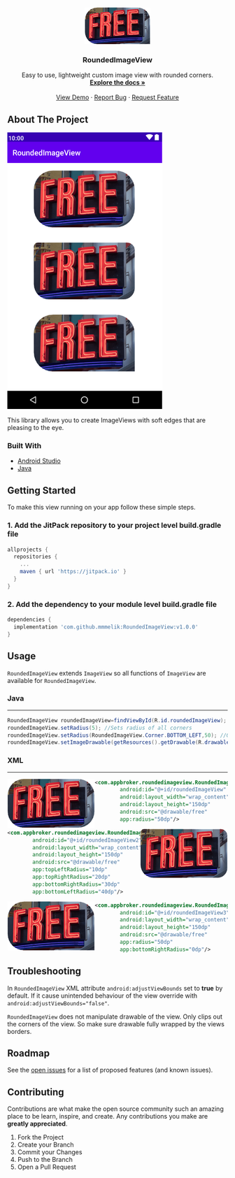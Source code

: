 <!-- PROJECT LOGO -->
<br />
<p align="center">
  <a href="https://github.com/mmmelik/RoundedImageView">
    <img src="images/logo.png" alt="Logo" width="150" height="84">
  </a>

  <h3 align="center">RoundedImageView</h3>

  <p align="center">
    Easy to use, lightweight custom image view with rounded corners.
    <br />
    <a href="https://github.com/mmmelik/RoundedImageView"><strong>Explore the docs »</strong></a>
    <br />
    <br />
    <a href="https://github.com/mmmelik/RoundedImageView/tree/v1.0.0/app">View Demo</a>
    ·
    <a href="https://github.com/mmmelik/RoundedImageView/issues">Report Bug</a>
    ·
    <a href="https://github.com/mmmelik/RoundedImageView/issues">Request Feature</a>
  </p>
</p>

<!-- ABOUT THE PROJECT -->
## About The Project

[![Product Name Screen Shot][product-screenshot]]()

This library allows you to create ImageViews with soft edges that are pleasing to the eye.


### Built With

* [Android Studio](https://getbootstrap.com)
* [Java](https://developer.android.com/studio)

<!-- GETTING STARTED -->
## Getting Started

To make this view running on your app follow these simple steps.

### 1. Add the JitPack repository to your project level build.gradle file

```gradle
allprojects {
  repositories {
    ...
    maven { url 'https://jitpack.io' }
  }
}
```

### 2. Add the dependency to your module level build.gradle file

```gradle
dependencies {
  implementation 'com.github.mmmelik:RoundedImageView:v1.0.0'
}
```

<!-- USAGE EXAMPLES -->
## Usage

`RoundedImageView` extends `ImageView` so all functions of `ImageView` are available for `RoundedImageView`.

### Java
___

```java
RoundedImageView roundedImageView=findViewById(R.id.roundedImageView);
roundedImageView.setRadius(5); //Sets radius of all corners
roundedImageView.setRadius(RoundedImageView.Corner.BOTTOM_LEFT,50); //Override BOTTOM_LEFT corner.
roundedImageView.setImageDrawable(getResources().getDrawable(R.drawable.free)); //First set radius then set drawable.
```


### XML
___

<img align="left" src="images/sc1.png"/>

```xml
<com.appbroker.roundedimageview.RoundedImageView
        android:id="@+id/roundedImageView"
        android:layout_width="wrap_content"
        android:layout_height="150dp"
        android:src="@drawable/free"
        app:radius="50dp"/>
```

<img align="right" src="images/sc2.png"/>

```xml
<com.appbroker.roundedimageview.RoundedImageView
        android:id="@+id/roundedImageView2"
        android:layout_width="wrap_content"
        android:layout_height="150dp"
        android:src="@drawable/free"
        app:topLeftRadius="10dp"
        app:topRightRadius="20dp"
        app:bottomRightRadius="30dp"
        app:bottomLeftRadius="40dp"/>
```

<img align="left" src="images/sc3.png"/>

```xml
<com.appbroker.roundedimageview.RoundedImageView
        android:id="@+id/roundedImageView3"
        android:layout_width="wrap_content"
        android:layout_height="150dp"
        android:src="@drawable/free"
        app:radius="50dp"
        app:bottomRightRadius="0dp"/>
```

## Troubleshooting

In `RoundedImageView` XML attribute `android:adjustViewBounds` set to **true** by default. If it cause unintended behaviour of the view override with `android:adjustViewBounds="false"`.

`RoundedImageView` does not manipulate drawable of the view. Only clips out the corners of the view. So make sure drawable fully wrapped by the views borders.




<!-- ROADMAP -->
## Roadmap

See the [open issues](https://github.com/mmmelik/RoundedImageView/issues) for a list of proposed features (and known issues).



<!-- CONTRIBUTING -->
## Contributing

Contributions are what make the open source community such an amazing place to be learn, inspire, and create. Any contributions you make are **greatly appreciated**.

1. Fork the Project
2. Create your Branch
3. Commit your Changes
4. Push to the Branch
5. Open a Pull Request




<!-- MARKDOWN LINKS & IMAGES -->
<!-- https://www.markdownguide.org/basic-syntax/#reference-style-links -->
[contributors-shield]: https://img.shields.io/github/contributors/othneildrew/Best-README-Template.svg?style=for-the-badge
[contributors-url]: https://github.com/othneildrew/Best-README-Template/graphs/contributors
[forks-shield]: https://img.shields.io/github/forks/othneildrew/Best-README-Template.svg?style=for-the-badge
[forks-url]: https://github.com/othneildrew/Best-README-Template/network/members
[stars-shield]: https://img.shields.io/github/stars/othneildrew/Best-README-Template.svg?style=for-the-badge
[stars-url]: https://github.com/othneildrew/Best-README-Template/stargazers
[issues-shield]: https://img.shields.io/github/issues/othneildrew/Best-README-Template.svg?style=for-the-badge
[issues-url]: https://github.com/othneildrew/Best-README-Template/issues
[license-shield]: https://img.shields.io/github/license/othneildrew/Best-README-Template.svg?style=for-the-badge
[license-url]: https://github.com/othneildrew/Best-README-Template/blob/master/LICENSE.txt
[linkedin-shield]: https://img.shields.io/badge/-LinkedIn-black.svg?style=for-the-badge&logo=linkedin&colorB=555
[linkedin-url]: https://linkedin.com/in/othneildrew
[product-screenshot]: images/ss1.png

